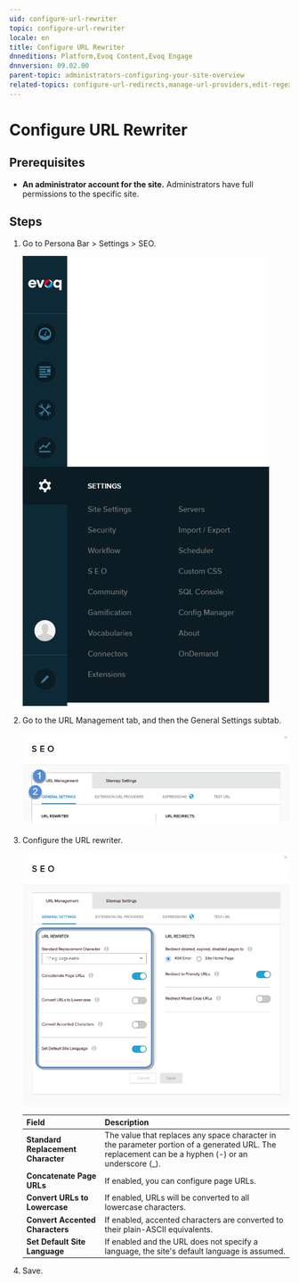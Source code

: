 ```yaml
---
uid: configure-url-rewriter
topic: configure-url-rewriter
locale: en
title: Configure URL Rewriter
dnneditions: Platform,Evoq Content,Evoq Engage
dnnversion: 09.02.00
parent-topic: administrators-configuring-your-site-overview
related-topics: configure-url-redirects,manage-url-providers,edit-regex-for-url-management,test-url-generation
---
```


# Configure URL Rewriter

## Prerequisites

*   **An administrator account for the site.** Administrators have full permissions to the specific site.

## Steps

1.  Go to Persona Bar \> Settings \> SEO.
    
    ![Persona Bar > Settings > SEO](/images/scr-pbar-host-Settings-E91.png)
    
2.  Go to the URL Management tab, and then the General Settings subtab.
    
    ![URL Management > General Settings](/images/scr-pbtabs-host-Settings-SEO-URLManagement-GeneralSettings-E91.png)
    
3.  Configure the URL rewriter.
    
      
    
    ![URL Management > General Settings](/images/scr-SEO-URLManagement-GeneralSettings-URLRewriter-E91.png)
    
      
    
    |Field|Description|
    |---|---|
    |<strong>Standard Replacement Character</strong>|The value that replaces any space character in the parameter portion of a generated URL. The replacement can be a hyphen (-) or an underscore (_).|
    |<strong>Concatenate Page URLs</strong>|If enabled, you can configure page URLs.|
    |<strong>Convert URLs to Lowercase</strong>|If enabled, URLs will be converted to all lowercase characters.|
    |<strong>Convert Accented Characters</strong>|If enabled, accented characters are converted to their plain-ASCII equivalents.|
    |<strong>Set Default Site Language</strong>|If enabled and the URL does not specify a language, the site's default language is assumed.|
    
4.  Save.